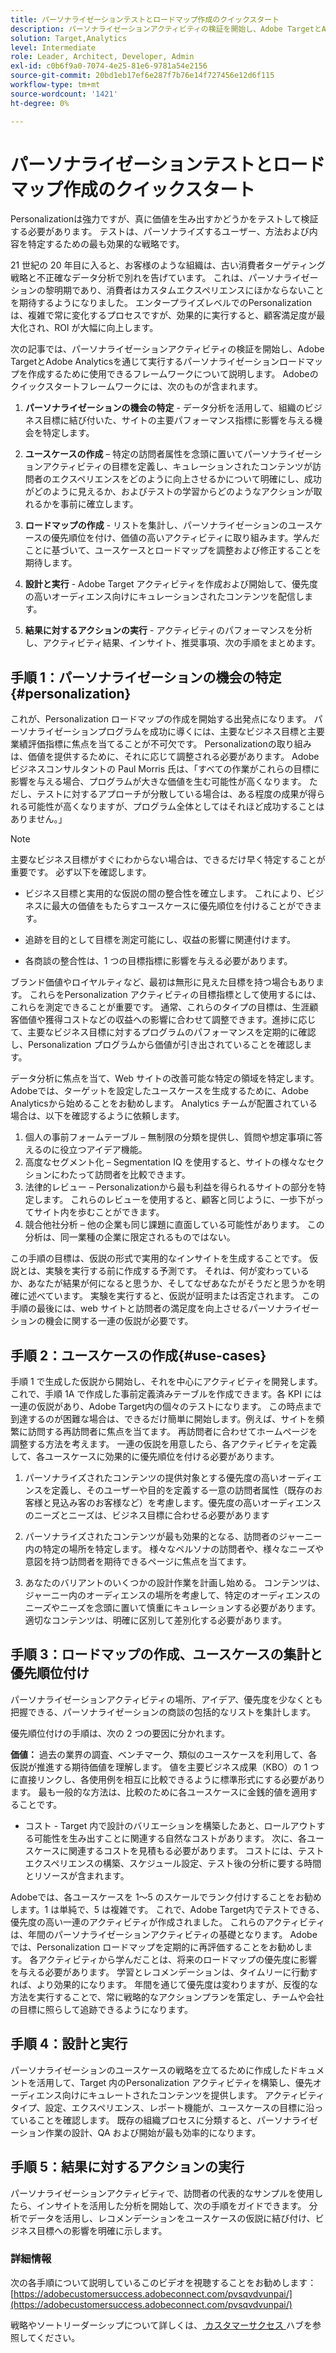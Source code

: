 ```yaml
---
title: パーソナライゼーションテストとロードマップ作成のクイックスタート
description: パーソナライゼーションアクティビティの検証を開始し、Adobe TargetとAdobe Analyticsを通じて実行するパーソナライゼーションロードマップを作成するために使用できるフレームワークについて説明します。
solution: Target,Analytics
level: Intermediate
role: Leader, Architect, Developer, Admin
exl-id: c0b6f9a0-7074-4e25-81e6-9781a54e2156
source-git-commit: 20bd1eb17ef6e287f7b76e14f727456e12d6f115
workflow-type: tm+mt
source-wordcount: '1421'
ht-degree: 0%

---
```


# パーソナライゼーションテストとロードマップ作成のクイックスタート

Personalizationは強力ですが、真に価値を生み出すかどうかをテストして検証する必要があります。 テストは、パーソナライズするユーザー、方法および内容を特定するための最も効果的な戦略です。

21 世紀の 20 年目に入ると、お客様のような組織は、古い消費者ターゲティング戦略と不正確なデータ分析で別れを告げています。 これは、パーソナライゼーションの黎明期であり、消費者はカスタムエクスペリエンスにほかならないことを期待するようになりました。 エンタープライズレベルでのPersonalizationは、複雑で常に変化するプロセスですが、効果的に実行すると、顧客満足度が最大化され、ROI が大幅に向上します。

次の記事では、パーソナライゼーションアクティビティの検証を開始し、Adobe TargetとAdobe Analyticsを通じて実行するパーソナライゼーションロードマップを作成するために使用できるフレームワークについて説明します。 Adobeのクイックスタートフレームワークには、次のものが含まれます。

1. **パーソナライゼーションの機会の特定** - データ分析を活用して、組織のビジネス目標に結び付いた、サイトの主要パフォーマンス指標に影響を与える機会を特定します。

1. **ユースケースの作成** – 特定の訪問者属性を念頭に置いてパーソナライゼーションアクティビティの目標を定義し、キュレーションされたコンテンツが訪問者のエクスペリエンスをどのように向上させるかについて明確にし、成功がどのように見えるか、およびテストの学習からどのようなアクションが取れるかを事前に確立します。

1. **ロードマップの作成** - リストを集計し、パーソナライゼーションのユースケースの優先順位を付け、価値の高いアクティビティに取り組みます。学んだことに基づいて、ユースケースとロードマップを調整および修正することを期待します。

1. **設計と実行** - Adobe Target アクティビティを作成および開始して、優先度の高いオーディエンス向けにキュレーションされたコンテンツを配信します。

1. **結果に対するアクションの実行** - アクティビティのパフォーマンスを分析し、アクティビティ結果、インサイト、推奨事項、次の手順をまとめます。

## 手順 1：パーソナライゼーションの機会の特定{#personalization}

これが、Personalization ロードマップの作成を開始する出発点になります。 パーソナライゼーションプログラムを成功に導くには、主要なビジネス目標と主要業績評価指標に焦点を当てることが不可欠です。 Personalizationの取り組みは、価値を提供するために、それに応じて調整される必要があります。 Adobeビジネスコンサルタントの Paul Morris 氏は、「すべての作業がこれらの目標に影響を与える場合、プログラムが大きな価値を生む可能性が高くなります。 ただし、テストに対するアプローチが分散している場合は、ある程度の成果が得られる可能性が高くなりますが、プログラム全体としてはそれほど成功することはありません。」

>[!NOTE]
>
>主要なビジネス目標がすぐにわからない場合は、できるだけ早く特定することが重要です。 必ず以下を確認します。


* ビジネス目標と実用的な仮説の間の整合性を確立します。 これにより、ビジネスに最大の価値をもたらすユースケースに優先順位を付けることができます。

* 追跡を目的として目標を測定可能にし、収益の影響に関連付けます。

* 各商談の整合性は、1 つの目標指標に影響を与える必要があります。

ブランド価値やロイヤルティなど、最初は無形に見えた目標を持つ場合もあります。 これらをPersonalization アクティビティの目標指標として使用するには、これらを測定できることが重要です。 通常、これらのタイプの目標は、生涯顧客価値や獲得コストなどの収益への影響に合わせて調整できます。進捗に応じて、主要なビジネス目標に対するプログラムのパフォーマンスを定期的に確認し、Personalization プログラムから価値が引き出されていることを確認します。

データ分析に焦点を当て、Web サイトの改善可能な特定の領域を特定します。 Adobeでは、ターゲットを設定したユースケースを生成するために、Adobe Analyticsから始めることをお勧めします。 Analytics チームが配置されている場合は、以下を確認するように依頼します。

1. 個人の事前フォームテーブル – 無制限の分類を提供し、質問や想定事項に答えるのに役立つアイデア機能。
1. 高度なセグメント化 – Segmentation IQ を使用すると、サイトの様々なセクションにわたって訪問者を比較できます。
1. 法律的レビュー – Personalizationから最も利益を得られるサイトの部分を特定します。 これらのレビューを使用すると、顧客と同じように、一歩下がってサイト内を歩むことができます。
1. 競合他社分析 – 他の企業も同じ課題に直面している可能性があります。 この分析は、同一業種の企業に限定されるものではない。

この手順の目標は、仮説の形式で実用的なインサイトを生成することです。 仮説とは、実験を実行する前に作成する予測です。 それは、何が変わっているか、あなたが結果が何になると思うか、そしてなぜあなたがそうだと思うかを明確に述べています。 実験を実行すると、仮説が証明または否定されます。 この手順の最後には、web サイトと訪問者の満足度を向上させるパーソナライゼーションの機会に関する一連の仮説が必要です。

## 手順 2：ユースケースの作成{#use-cases}

手順 1 で生成した仮説から開始し、それを中心にアクティビティを開発します。 これで、手順 1A で作成した事前定義済みテーブルを作成できます。各 KPI には一連の仮説があり、Adobe Target内の個々のテストになります。 この時点まで到達するのが困難な場合は、できるだけ簡単に開始します。例えば、サイトを頻繁に訪問する再訪問者に焦点を当てます。 再訪問者に合わせてホームページを調整する方法を考えます。 一連の仮説を用意したら、各アクティビティを定義して、各ユースケースに効果的に優先順位を付ける必要があります。

1. パーソナライズされたコンテンツの提供対象とする優先度の高いオーディエンスを定義し、そのユーザーや目的を定義する一意の訪問者属性（既存のお客様と見込み客のお客様など）を考慮します。優先度の高いオーディエンスのニーズとニーズは、ビジネス目標に合わせる必要があります

1. パーソナライズされたコンテンツが最も効果的となる、訪問者のジャーニー内の特定の場所を特定します。 様々なペルソナの訪問者や、様々なニーズや意図を持つ訪問者を期待できるページに焦点を当てます。

1. あなたのバリアントのいくつかの設計作業を計画し始める。 コンテンツは、ジャーニー内のオーディエンスの場所を考慮して、特定のオーディエンスのニーズやニーズを念頭に置いて慎重にキュレーションする必要があります。 適切なコンテンツは、明確に区別して差別化する必要があります。

## 手順 3：ロードマップの作成、ユースケースの集計と優先順位付け

パーソナライゼーションアクティビティの場所、アイデア、優先度を少なくとも把握できる、パーソナライゼーションの商談の包括的なリストを集計します。

優先順位付けの手順は、次の 2 つの要因に分かれます。

**価値：** 過去の業界の調査、ベンチマーク、類似のユースケースを利用して、各仮説が推進する期待価値を理解します。 値を主要ビジネス成果（KBO）の 1 つに直接リンクし、各使用例を相互に比較できるように標準形式にする必要があります。 最も一般的な方法は、比較のために各ユースケースに金銭的値を適用することです。

* コスト - Target 内で設計のバリエーションを構築したあと、ロールアウトする可能性を生み出すことに関連する自然なコストがあります。 次に、各ユースケースに関連するコストを見積もる必要があります。 コストには、テストエクスペリエンスの構築、スケジュール設定、テスト後の分析に要する時間とリソースが含まれます。

Adobeでは、各ユースケースを 1～5 のスケールでランク付けすることをお勧めします。1 は単純で、5 は複雑です。 これで、Adobe Target内でテストできる、優先度の高い一連のアクティビティが作成されました。 これらのアクティビティは、年間のパーソナライゼーションアクティビティの基礎となります。 Adobeでは、Personalization ロードマップを定期的に再評価することをお勧めします。 各アクティビティから学んだことは、将来のロードマップの優先度に影響を与える必要があります。 学習とレコメンデーションは、タイムリーに行動すれば、より効果的になります。 年間を通じて優先度は変わりますが、反復的な方法を実行することで、常に戦略的なアクションプランを策定し、チームや会社の目標に照らして追跡できるようになります。

## 手順 4：設計と実行

パーソナライゼーションのユースケースの戦略を立てるために作成したドキュメントを活用して、Target 内のPersonalization アクティビティを構築し、優先オーディエンス向けにキュレートされたコンテンツを提供します。 アクティビティタイプ、設定、エクスペリエンス、レポート機能が、ユースケースの目標に沿っていることを確認します。 既存の組織プロセスに分類すると、パーソナライゼーション作業の設計、QA および開始が最も効率的になります。

## 手順 5：結果に対するアクションの実行

パーソナライゼーションアクティビティで、訪問者の代表的なサンプルを使用したら、インサイトを活用した分析を開始して、次の手順をガイドできます。 分析でデータを活用し、レコメンデーションをユースケースの仮説に結び付け、ビジネス目標への影響を明確に示します。

### 詳細情報

次の各手順について説明しているこのビデオを視聴することをお勧めします：[https://adobecustomersuccess.adobeconnect.com/pvsqvdvunpai/](https://adobecustomersuccess.adobeconnect.com/pvsqvdvunpai/)

戦略やソートリーダーシップについて詳しくは、[ カスタマーサクセス ](https://experienceleague.adobe.com/docs/customer-success/customer-success/overview.html?lang=ja) ハブを参照してください。